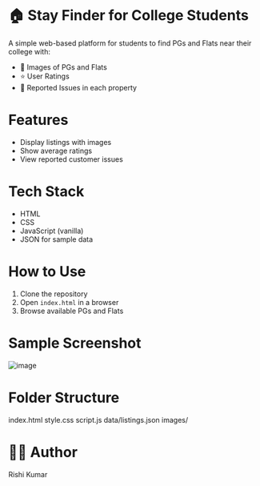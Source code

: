 # 🏠 Stay Finder for College Students

A simple web-based platform for students to find PGs and Flats near their college with:
- 📸 Images of PGs and Flats
- ⭐ User Ratings
- 🚨 Reported Issues in each property

# Features
- Display listings with images
- Show average ratings
- View reported customer issues

# Tech Stack
- HTML
- CSS
- JavaScript (vanilla)
- JSON for sample data

# How to Use
1. Clone the repository
2. Open `index.html` in a browser
3. Browse available PGs and Flats

# Sample Screenshot
![image](https://github.com/user-attachments/assets/cae3298f-c9c9-4a5f-9dd8-bed5ebf189df)


#  Folder Structure
index.html
style.css
script.js
data/listings.json
images/


#  👨‍💻 Author
Rishi Kumar
